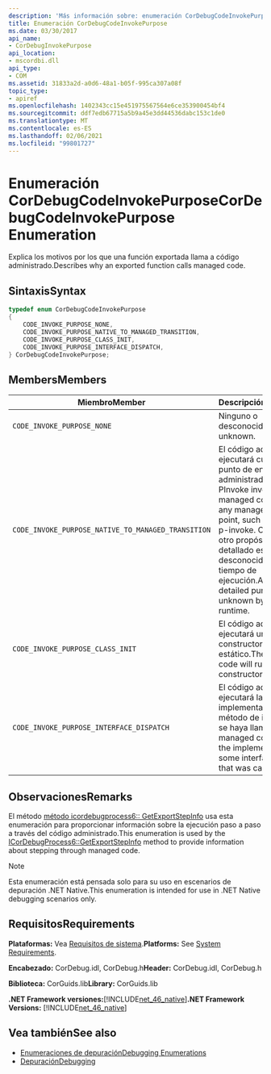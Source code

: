 ```yaml
---
description: 'Más información sobre: enumeración CorDebugCodeInvokePurpose'
title: Enumeración CorDebugCodeInvokePurpose
ms.date: 03/30/2017
api_name:
- CorDebugInvokePurpose
api_location:
- mscordbi.dll
api_type:
- COM
ms.assetid: 31833a2d-a0d6-48a1-b05f-995ca307a08f
topic_type:
- apiref
ms.openlocfilehash: 1402343cc15e451975567564e6ce353900454bf4
ms.sourcegitcommit: ddf7edb67715a5b9a45e3dd44536dabc153c1de0
ms.translationtype: MT
ms.contentlocale: es-ES
ms.lasthandoff: 02/06/2021
ms.locfileid: "99801727"
---
```

# <a name="cordebugcodeinvokepurpose-enumeration"></a><span data-ttu-id="06b58-103">Enumeración CorDebugCodeInvokePurpose</span><span class="sxs-lookup"><span data-stu-id="06b58-103">CorDebugCodeInvokePurpose Enumeration</span></span>

<span data-ttu-id="06b58-104">Explica los motivos por los que una función exportada llama a código administrado.</span><span class="sxs-lookup"><span data-stu-id="06b58-104">Describes why an exported function calls managed code.</span></span>  
  
## <a name="syntax"></a><span data-ttu-id="06b58-105">Sintaxis</span><span class="sxs-lookup"><span data-stu-id="06b58-105">Syntax</span></span>  
  
```cpp  
typedef enum CorDebugCodeInvokePurpose  
{  
    CODE_INVOKE_PURPOSE_NONE,  
    CODE_INVOKE_PURPOSE_NATIVE_TO_MANAGED_TRANSITION,
    CODE_INVOKE_PURPOSE_CLASS_INIT,  
    CODE_INVOKE_PURPOSE_INTERFACE_DISPATCH,  
} CorDebugCodeInvokePurpose;  
```  
  
## <a name="members"></a><span data-ttu-id="06b58-106">Members</span><span class="sxs-lookup"><span data-stu-id="06b58-106">Members</span></span>  
  
|<span data-ttu-id="06b58-107">Miembro</span><span class="sxs-lookup"><span data-stu-id="06b58-107">Member</span></span>|<span data-ttu-id="06b58-108">Descripción</span><span class="sxs-lookup"><span data-stu-id="06b58-108">Description</span></span>|  
|------------|-----------------|  
|`CODE_INVOKE_PURPOSE_NONE`|<span data-ttu-id="06b58-109">Ninguno o desconocido.</span><span class="sxs-lookup"><span data-stu-id="06b58-109">None or unknown.</span></span>|  
|`CODE_INVOKE_PURPOSE_NATIVE_TO_MANAGED_TRANSITION`|<span data-ttu-id="06b58-110">El código administrado ejecutará cualquier punto de entrada administrado, como una PInvoke inversa.</span><span class="sxs-lookup"><span data-stu-id="06b58-110">The managed code will run any managed entry point, such as a reverse p-invoke.</span></span> <span data-ttu-id="06b58-111">Cualquier otro propósito más detallado es desconocido para el tiempo de ejecución.</span><span class="sxs-lookup"><span data-stu-id="06b58-111">Any more detailed purpose is unknown by the runtime.</span></span>|  
|`CODE_INVOKE_PURPOSE_CLASS_INIT`|<span data-ttu-id="06b58-112">El código administrado ejecutará un constructor estático.</span><span class="sxs-lookup"><span data-stu-id="06b58-112">The managed code will run a static constructor.</span></span>|  
|`CODE_INVOKE_PURPOSE_INTERFACE_DISPATCH`|<span data-ttu-id="06b58-113">El código administrado ejecutará la implementación de un método de interfaz que se haya llamado.</span><span class="sxs-lookup"><span data-stu-id="06b58-113">The managed code will run the implementation for some interface method that was called.</span></span>|  
  
## <a name="remarks"></a><span data-ttu-id="06b58-114">Observaciones</span><span class="sxs-lookup"><span data-stu-id="06b58-114">Remarks</span></span>  

 <span data-ttu-id="06b58-115">El método [método icordebugprocess6:: GetExportStepInfo](icordebugprocess6-getexportstepinfo-method.md) usa esta enumeración para proporcionar información sobre la ejecución paso a paso a través del código administrado.</span><span class="sxs-lookup"><span data-stu-id="06b58-115">This enumeration is used by the [ICorDebugProcess6::GetExportStepInfo](icordebugprocess6-getexportstepinfo-method.md) method to provide information about stepping through managed code.</span></span>  
  
> [!NOTE]
> <span data-ttu-id="06b58-116">Esta enumeración está pensada solo para su uso en escenarios de depuración .NET Native.</span><span class="sxs-lookup"><span data-stu-id="06b58-116">This enumeration is intended for use in .NET Native debugging scenarios only.</span></span>  
  
## <a name="requirements"></a><span data-ttu-id="06b58-117">Requisitos</span><span class="sxs-lookup"><span data-stu-id="06b58-117">Requirements</span></span>  

 <span data-ttu-id="06b58-118">**Plataformas:** Vea [Requisitos de sistema](../../get-started/system-requirements.md).</span><span class="sxs-lookup"><span data-stu-id="06b58-118">**Platforms:** See [System Requirements](../../get-started/system-requirements.md).</span></span>  
  
 <span data-ttu-id="06b58-119">**Encabezado:** CorDebug.idl, CorDebug.h</span><span class="sxs-lookup"><span data-stu-id="06b58-119">**Header:** CorDebug.idl, CorDebug.h</span></span>  
  
 <span data-ttu-id="06b58-120">**Biblioteca:** CorGuids.lib</span><span class="sxs-lookup"><span data-stu-id="06b58-120">**Library:** CorGuids.lib</span></span>  
  
 <span data-ttu-id="06b58-121">**.NET Framework versiones:**[!INCLUDE[net_46_native](../../../../includes/net-46-native-md.md)]</span><span class="sxs-lookup"><span data-stu-id="06b58-121">**.NET Framework Versions:** [!INCLUDE[net_46_native](../../../../includes/net-46-native-md.md)]</span></span>  
  
## <a name="see-also"></a><span data-ttu-id="06b58-122">Vea también</span><span class="sxs-lookup"><span data-stu-id="06b58-122">See also</span></span>

- [<span data-ttu-id="06b58-123">Enumeraciones de depuración</span><span class="sxs-lookup"><span data-stu-id="06b58-123">Debugging Enumerations</span></span>](debugging-enumerations.md)
- [<span data-ttu-id="06b58-124">Depuración</span><span class="sxs-lookup"><span data-stu-id="06b58-124">Debugging</span></span>](index.md)
